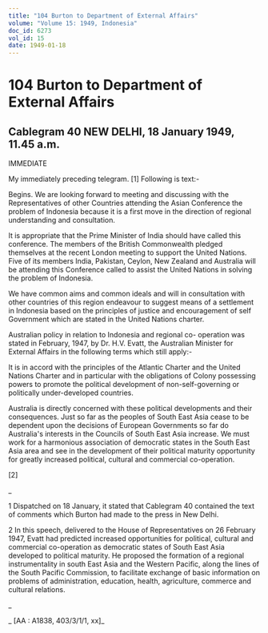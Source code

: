 ```yaml
---
title: "104 Burton to Department of External Affairs"
volume: "Volume 15: 1949, Indonesia"
doc_id: 6273
vol_id: 15
date: 1949-01-18
---
```


# 104 Burton to Department of External Affairs

## Cablegram 40 NEW DELHI, 18 January 1949, 11.45 a.m.

IMMEDIATE

My immediately preceding telegram. [1] Following is text:-

Begins. We are looking forward to meeting and discussing with the Representatives of other Countries attending the Asian Conference the problem of Indonesia because it is a first move in the direction of regional understanding and consultation.

It is appropriate that the Prime Minister of India should have called this conference. The members of the British Commonwealth pledged themselves at the recent London meeting to support the United Nations. Five of its members India, Pakistan, Ceylon, New Zealand and Australia will be attending this Conference called to assist the United Nations in solving the problem of Indonesia.

We have common aims and common ideals and will in consultation with other countries of this region endeavour to suggest means of a settlement in Indonesia based on the principles of justice and encouragement of self Government which are stated in the United Nations charter.

Australian policy in relation to Indonesia and regional co- operation was stated in February, 1947, by Dr. H.V. Evatt, the Australian Minister for External Affairs in the following terms which still apply:-

It is in accord with the principles of the Atlantic Charter and the United Nations Charter and in particular with the obligations of Colony possessing powers to promote the political development of non-self-governing or politically under-developed countries.

Australia is directly concerned with these political developments and their consequences. Just so far as the peoples of South East Asia cease to be dependent upon the decisions of European Governments so far do Australia's interests in the Councils of South East Asia increase. We must work for a harmonious association of democratic states in the South East Asia area and see in the development of their political maturity opportunity for greatly increased political, cultural and commercial co-operation.

[2]

_

1 Dispatched on 18 January, it stated that Cablegram 40 contained the text of comments which Burton had made to the press in New Delhi.

2 In this speech, delivered to the House of Representatives on 26 February 1947, Evatt had predicted increased opportunities for political, cultural and commercial co-operation as democratic states of South East Asia developed to political maturity. He proposed the formation of a regional instrumentality in south East Asia and the Western Pacific, along the lines of the South Pacific Commission, to facilitate exchange of basic information on problems of administration, education, health, agriculture, commerce and cultural relations.

_

_ [AA : A1838, 403/3/1/1, xx]_
